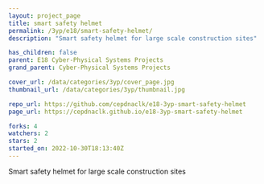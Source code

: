 ```yaml
---
layout: project_page
title: smart safety helmet
permalink: /3yp/e18/smart-safety-helmet/
description: "Smart safety helmet for large scale construction sites"

has_children: false
parent: E18 Cyber-Physical Systems Projects
grand_parent: Cyber-Physical Systems Projects

cover_url: /data/categories/3yp/cover_page.jpg
thumbnail_url: /data/categories/3yp/thumbnail.jpg

repo_url: https://github.com/cepdnaclk/e18-3yp-smart-safety-helmet
page_url: https://cepdnaclk.github.io/e18-3yp-smart-safety-helmet

forks: 4
watchers: 2
stars: 2
started_on: 2022-10-30T18:13:40Z
---
```

Smart safety helmet for large scale construction sites

